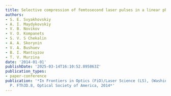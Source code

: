```yaml
---
title: Selective compression of femtosecond laser pulses in a linear photonic crystal
authors:
- S. E. Svyakhovskiy
- A. I. Maydykovskiy
- V. B. Novikov
- V. O. Kompanets
- S. V. S Chekalin
- A. A. Skorynin
- V. A. Bushuev
- B. I. Mantsyzov
- T. V. Murzina
date: '2014-01-01'
publishDate: '2025-03-14T16:10:52.895863Z'
publication_types:
- paper-conference
publication: '*In Frontiers in Optics (FiO)/Laser Science (LS), (Washington, DC, 2014),
  P. FTh3D.8, Optical Society of America, 2014*'
---
```

